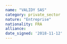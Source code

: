 ```yaml
---
name: "VALIDY SAS"
category: private_sector
nature: "Entreprise"
nationality: FRA
alliance: 
date_signed: '2018-11-12'
---
```

    